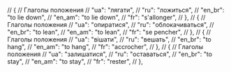 // { // Глаголы положения
//     "ua": "лягати",
//     "ru": "ложиться",
//     "en_br": "to lie down",
//     "en_am": "to lie down",
//     "fr": "s'allonger",
// },
// { // Глаголы положения
//     "ua": "опиратися",
//     "ru": "облокачиваться",
//     "en_br": "to lean",
//     "en_am": "to lean",
//     "fr": "se pencher",
// },
// { // Глаголы положения
//     "ua": "вішати",
//     "ru": "вешать",
//     "en_br": "to hang",
//     "en_am": "to hang",
//     "fr": "accrocher",
// },
// { // Глаголы положения
//     "ua": "залишатися",
//     "ru": "оставаться",
//     "en_br": "to stay",
//     "en_am": "to stay",
//     "fr": "rester",
// },
